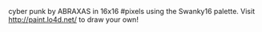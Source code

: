 cyber punk by ABRAXAS in 16x16 #pixels using the Swanky16 palette. Visit http://paint.lo4d.net/ to draw your own! 